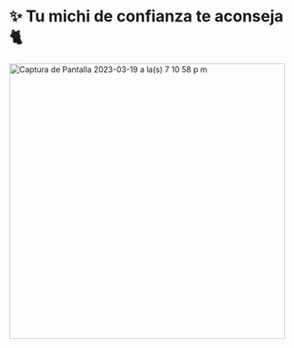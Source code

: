 # ✨ Tu michi de confianza te aconseja 🐈

<img width="495" alt="Captura de Pantalla 2023-03-19 a la(s) 7 10 58 p m" src="https://user-images.githubusercontent.com/25943655/226219141-fba55a5b-2b6f-4074-b352-7ccbf9fd1ca5.png">
